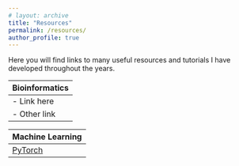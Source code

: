 ```yaml
---
# layout: archive
title: "Resources"
permalink: /resources/
author_profile: true
---
```


Here you will find links to many useful resources and tutorials I have developed throughout the years. 


| Bioinformatics |
|-----------|
| - Link here |
| - Other link |





| Machine Learning |
|-----------|
| [PyTorch](https://ashleyvsch.github.io/fashion-mnist/) |

